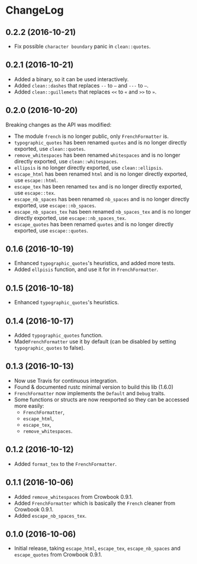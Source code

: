 ChangeLog
==========

0.2.2 (2016-10-21)
----------------------
* Fix possible `character boundary` panic in `clean::quotes`.

0.2.1 (2016-10-21)
----------------------
* Added a binary, so it can be used interactively.
* Added `clean::dashes` that replaces `--` to `–` and `---` to `—`.
* Added `clean::guillemets` that replaces `<<` to `«` and `>>` to `»`.

0.2.0 (2016-10-20)
---------------------
Breaking changes as the API was modified:
* The module `french` is no longer public, only `FrenchFormatter` is.
* `typographic_quotes` has been renamed `quotes` and is no longer
  directly exported, use `clean::quotes`.
* `remove_whitespaces` has been renamed `whitespaces` and is no longer
  directly exported, use `clean::whitespaces`.
* `ellipsis` is no longer directly exported, use `clean::ellipsis`.
* `escape_html` has been renamed `html` and is no longer directly
  exported, use `escape::html`.
* `escape_tex` has been renamed `tex` and is no longer directly
  exported, use `escape::tex`.
* `escape_nb_spaces` has been renamed `nb_spaces` and is no longer directly
  exported, use `escape::nb_spaces`.
* `escape_nb_spaces_tex` has been renamed `nb_spaces_tex` and is no longer directly
  exported, use `escape::nb_spaces_tex`.
* `escape_quotes` has been renamed `quotes` and is no longer directly
  exported, use `escape::quotes`.
  

0.1.6 (2016-10-19)
----------------------
* Enhanced `typographic_quotes`'s heuristics, and added more tests.
* Added `ellpisis` function, and use it for in `FrenchFormatter`.

0.1.5 (2016-10-18)
----------------------
* Enhanced `typographic_quotes`'s heuristics.

0.1.4 (2016-10-17)
---------------------
* Added `typographic_quotes` function.
* Made`FrenchFormatter` use it by default (can be disabled by setting 
  `typographic_quotes` to false).

0.1.3 (2016-10-13)
----------------------
* Now use Travis for continuous integration.
* Found & documented rustc minimal version to build this lib (1.6.0)
* `FrenchFormatter` now implements the `Default` and `Debug` traits.
* Some functions or structs are now reexported so they can be accessed
  more easily: 
    * `FrenchFormatter`,
    * `escape_html`,
	* `escape_tex`,
	* `remove_whitespaces`.
	

0.1.2 (2016-10-12)
----------------------
* Added `format_tex` to the `FrenchFormatter`.

	
0.1.1 (2016-10-06)
--------------------
* Added `remove_whitespaces` from Crowbook 0.9.1.
* Added `FrenchFormatter` which is basically the `French` cleaner from
  Crowbook 0.9.1.
* Added `escape_nb_spaces_tex`.

0.1.0 (2016-10-06)
--------------------
* Initial release, taking `escape_html`, `escape_tex`,
  `escape_nb_spaces` and `escape_quotes` from Crowbook 0.9.1.
